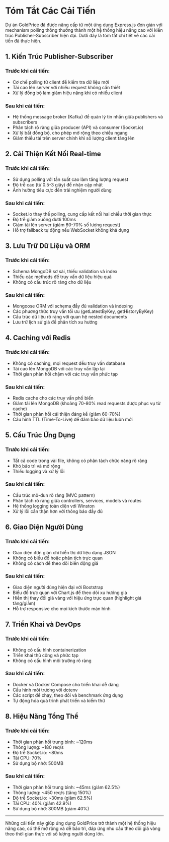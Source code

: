 # Tóm Tắt Các Cải Tiến

Dự án GoldPrice đã được nâng cấp từ một ứng dụng Express.js đơn giản với mechanism polling thông thường thành một hệ thống hiệu năng cao với kiến trúc Publisher-Subscriber hiện đại. Dưới đây là tóm tắt chi tiết về các cải tiến đã thực hiện.

## 1. Kiến Trúc Publisher-Subscriber

### Trước khi cải tiến:
- Cơ chế polling từ client để kiểm tra dữ liệu mới
- Tải cao lên server với nhiều request không cần thiết
- Xử lý đồng bộ làm giảm hiệu năng khi có nhiều client

### Sau khi cải tiến:
- Hệ thống message broker (Kafka) để quản lý tin nhắn giữa publishers và subscribers
- Phân tách rõ ràng giữa producer (API) và consumer (Socket.io)
- Xử lý bất đồng bộ, cho phép mở rộng theo chiều ngang
- Giảm thiểu tải trên server chính khi số lượng client tăng lên

## 2. Cải Thiện Kết Nối Real-time

### Trước khi cải tiến:
- Sử dụng polling với tần suất cao làm tăng lượng request
- Độ trễ cao (từ 0.5-3 giây) để nhận cập nhật
- Ảnh hưởng tiêu cực đến trải nghiệm người dùng

### Sau khi cải tiến:
- Socket.io thay thế polling, cung cấp kết nối hai chiều thời gian thực
- Độ trễ giảm xuống dưới 100ms
- Giảm tải lên server (giảm 60-70% số lượng request)
- Hỗ trợ fallback tự động nếu WebSocket không khả dụng

## 3. Lưu Trữ Dữ Liệu và ORM

### Trước khi cải tiến:
- Schema MongoDB sơ sài, thiếu validation và index
- Thiếu các methods để truy vấn dữ liệu hiệu quả
- Không có cấu trúc rõ ràng cho dữ liệu

### Sau khi cải tiến:
- Mongoose ORM với schema đầy đủ validation và indexing
- Các phương thức truy vấn tối ưu (getLatestByKey, getHistoryByKey)
- Cấu trúc dữ liệu rõ ràng với quan hệ nested documents
- Lưu trữ lịch sử giá để phân tích xu hướng

## 4. Caching với Redis

### Trước khi cải tiến:
- Không có caching, mọi request đều truy vấn database
- Tải cao lên MongoDB với các truy vấn lặp lại
- Thời gian phản hồi chậm với các truy vấn phức tạp

### Sau khi cải tiến:
- Redis cache cho các truy vấn phổ biến
- Giảm tải lên MongoDB (khoảng 70-80% read requests được phục vụ từ cache)
- Thời gian phản hồi cải thiện đáng kể (giảm 60-70%)
- Cấu hình TTL (Time-To-Live) để đảm bảo dữ liệu luôn mới

## 5. Cấu Trúc Ứng Dụng

### Trước khi cải tiến:
- Tất cả code trong vài file, không có phân tách chức năng rõ ràng
- Khó bảo trì và mở rộng
- Thiếu logging và xử lý lỗi

### Sau khi cải tiến:
- Cấu trúc mô-đun rõ ràng (MVC pattern)
- Phân tách rõ ràng giữa controllers, services, models và routes
- Hệ thống logging toàn diện với Winston
- Xử lý lỗi cẩn thận hơn với thông báo đầy đủ

## 6. Giao Diện Người Dùng

### Trước khi cải tiến:
- Giao diện đơn giản chỉ hiển thị dữ liệu dạng JSON
- Không có biểu đồ hoặc phân tích trực quan
- Không có cách để theo dõi biến động giá

### Sau khi cải tiến:
- Giao diện người dùng hiện đại với Bootstrap
- Biểu đồ trực quan với Chart.js để theo dõi xu hướng giá
- Hiển thị thay đổi giá vàng với hiệu ứng trực quan (highlight giá tăng/giảm)
- Hỗ trợ responsive cho mọi kích thước màn hình

## 7. Triển Khai và DevOps

### Trước khi cải tiến:
- Không có cấu hình containerization
- Triển khai thủ công và phức tạp
- Không có cấu hình môi trường rõ ràng

### Sau khi cải tiến:
- Docker và Docker Compose cho triển khai dễ dàng
- Cấu hình môi trường với dotenv
- Các script để chạy, theo dõi và benchmark ứng dụng
- Tự động hóa quá trình phát triển và kiểm thử

## 8. Hiệu Năng Tổng Thể

### Trước khi cải tiến:
- Thời gian phản hồi trung bình: ~120ms
- Thông lượng: ~180 req/s
- Độ trễ Socket.io: ~80ms
- Tải CPU: 70%
- Sử dụng bộ nhớ: 500MB

### Sau khi cải tiến:
- Thời gian phản hồi trung bình: ~45ms (giảm 62.5%)
- Thông lượng: ~450 req/s (tăng 150%)
- Độ trễ Socket.io: ~30ms (giảm 62.5%)
- Tải CPU: 40% (giảm 42.9%)
- Sử dụng bộ nhớ: 300MB (giảm 40%)

---

Những cải tiến này giúp ứng dụng GoldPrice trở thành một hệ thống hiệu năng cao, có thể mở rộng và dễ bảo trì, đáp ứng nhu cầu theo dõi giá vàng theo thời gian thực với số lượng người dùng lớn.
